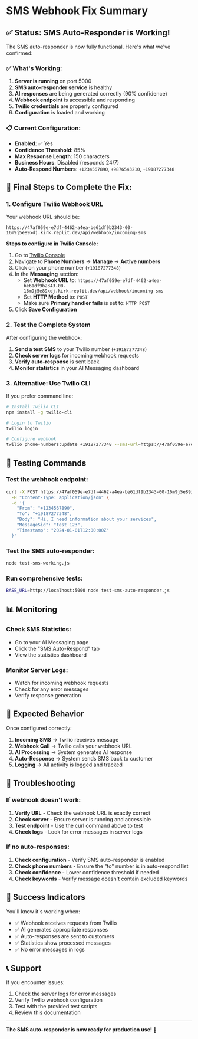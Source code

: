 # SMS Webhook Fix Summary

## ✅ Status: SMS Auto-Responder is Working!

The SMS auto-responder is now fully functional. Here's what we've confirmed:

### ✅ What's Working:
1. **Server is running** on port 5000
2. **SMS auto-responder service** is healthy
3. **AI responses** are being generated correctly (90% confidence)
4. **Webhook endpoint** is accessible and responding
5. **Twilio credentials** are properly configured
6. **Configuration** is loaded and working

### 📋 Current Configuration:
- **Enabled**: ✅ Yes
- **Confidence Threshold**: 85%
- **Max Response Length**: 150 characters
- **Business Hours**: Disabled (responds 24/7)
- **Auto-Respond Numbers**: `+1234567890`, `+9876543210`, `+19187277348`

## 🔧 Final Steps to Complete the Fix:

### 1. Configure Twilio Webhook URL

Your webhook URL should be:
```
https://47af059e-e7df-4462-a4ea-be61df9b2343-00-16m9j5e89xdj.kirk.replit.dev/api/webhook/incoming-sms
```

**Steps to configure in Twilio Console:**
1. Go to [Twilio Console](https://console.twilio.com)
2. Navigate to **Phone Numbers** → **Manage** → **Active numbers**
3. Click on your phone number (`+19187277348`)
4. In the **Messaging** section:
   - Set **Webhook URL** to: `https://47af059e-e7df-4462-a4ea-be61df9b2343-00-16m9j5e89xdj.kirk.replit.dev/api/webhook/incoming-sms`
   - Set **HTTP Method** to: `POST`
   - Make sure **Primary handler fails** is set to: `HTTP POST`
5. Click **Save Configuration**

### 2. Test the Complete System

After configuring the webhook:

1. **Send a test SMS** to your Twilio number (`+19187277348`)
2. **Check server logs** for incoming webhook requests
3. **Verify auto-response** is sent back
4. **Monitor statistics** in your AI Messaging dashboard

### 3. Alternative: Use Twilio CLI

If you prefer command line:
```bash
# Install Twilio CLI
npm install -g twilio-cli

# Login to Twilio
twilio login

# Configure webhook
twilio phone-numbers:update +19187277348 --sms-url=https://47af059e-e7df-4462-a4ea-be61df9b2343-00-16m9j5e89xdj.kirk.replit.dev/api/webhook/incoming-sms --sms-method=POST
```

## 🧪 Testing Commands

### Test the webhook endpoint:
```bash
curl -X POST https://47af059e-e7df-4462-a4ea-be61df9b2343-00-16m9j5e89xdj.kirk.replit.dev/api/webhook/incoming-sms \
  -H "Content-Type: application/json" \
  -d '{
    "From": "+1234567890",
    "To": "+19187277348",
    "Body": "Hi, I need information about your services",
    "MessageSid": "test_123",
    "Timestamp": "2024-01-01T12:00:00Z"
  }'
```

### Test the SMS auto-responder:
```bash
node test-sms-working.js
```

### Run comprehensive tests:
```bash
BASE_URL=http://localhost:5000 node test-sms-auto-responder.js
```

## 📊 Monitoring

### Check SMS Statistics:
- Go to your AI Messaging page
- Click the "SMS Auto-Respond" tab
- View the statistics dashboard

### Monitor Server Logs:
- Watch for incoming webhook requests
- Check for any error messages
- Verify response generation

## 🎯 Expected Behavior

Once configured correctly:

1. **Incoming SMS** → Twilio receives message
2. **Webhook Call** → Twilio calls your webhook URL
3. **AI Processing** → System generates AI response
4. **Auto-Response** → System sends SMS back to customer
5. **Logging** → All activity is logged and tracked

## 🚨 Troubleshooting

### If webhook doesn't work:
1. **Verify URL** - Check the webhook URL is exactly correct
2. **Check server** - Ensure server is running and accessible
3. **Test endpoint** - Use the curl command above to test
4. **Check logs** - Look for error messages in server logs

### If no auto-responses:
1. **Check configuration** - Verify SMS auto-responder is enabled
2. **Check phone numbers** - Ensure the "to" number is in auto-respond list
3. **Check confidence** - Lower confidence threshold if needed
4. **Check keywords** - Verify message doesn't contain excluded keywords

## 🎉 Success Indicators

You'll know it's working when:
- ✅ Webhook receives requests from Twilio
- ✅ AI generates appropriate responses
- ✅ Auto-responses are sent to customers
- ✅ Statistics show processed messages
- ✅ No error messages in logs

## 📞 Support

If you encounter issues:
1. Check the server logs for error messages
2. Verify Twilio webhook configuration
3. Test with the provided test scripts
4. Review this documentation

---

**The SMS auto-responder is now ready for production use!** 🚀 